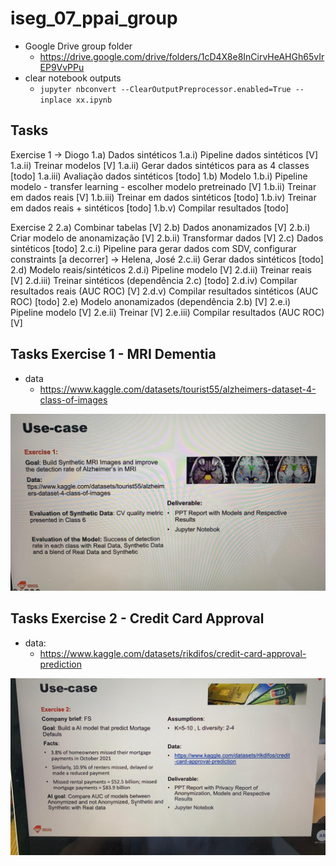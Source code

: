 # iseg_07_ppai_group

- Google Drive group folder
  - https://drive.google.com/drive/folders/1cD4X8e8InCirvHeAHGh65vIrEP9VvPPu
- clear notebook outputs
  - `jupyter nbconvert --ClearOutputPreprocessor.enabled=True --inplace xx.ipynb`

## Tasks
Exercise 1 -> Diogo
 1.a) Dados sintéticos
   1.a.i) Pipeline dados sintéticos [V]
   1.a.ii) Treinar modelos [V]
   1.a.ii) Gerar dados sintéticos para as 4 classes [todo]
   1.a.iii) Avaliação dados sintéticos [todo]
 1.b) Modelo
   1.b.i) Pipeline modelo - transfer learning - escolher modelo pretreinado [V]
   1.b.ii) Treinar em dados reais [V]
   1.b.iii) Treinar em dados sintéticos [todo]
   1.b.iv) Treinar em dados reais + sintéticos [todo]
   1.b.v) Compilar resultados [todo]

Exercise 2
 2.a) Combinar tabelas [V]
 2.b) Dados anonamizados [V]
   2.b.i) Criar modelo de anonamização [V]
   2.b.ii) Transformar dados [V]
 2.c) Dados sintéticos [todo]
   2.c.i) Pipeline para gerar dados com SDV, configurar constraints [a decorrer] -> Helena, José
   2.c.ii) Gerar dados sintéticos [todo]
 2.d) Modelo reais/sintéticos
   2.d.i) Pipeline modelo [V]
   2.d.ii) Treinar reais [V]
   2.d.iii) Treinar sintéticos (dependência 2.c) [todo]
   2.d.iv) Compilar resultados reais (AUC ROC) [V]
   2.d.v) Compilar resultados sintéticos (AUC ROC) [todo]
 2.e) Modelo anonamizados (dependência 2.b) [V]
   2.e.i) Pipeline modelo [V]
   2.e.ii) Treinar [V]
   2.e.iii) Compilar resultados (AUC ROC) [V]



## Tasks Exercise 1 - MRI Dementia
- data
  - https://www.kaggle.com/datasets/tourist55/alzheimers-dataset-4-class-of-images

![](ppai_group_01.jpeg)

## Tasks Exercise 2 - Credit Card Approval
- data:
  - https://www.kaggle.com/datasets/rikdifos/credit-card-approval-prediction

![](ppai_group_02.jpeg)
